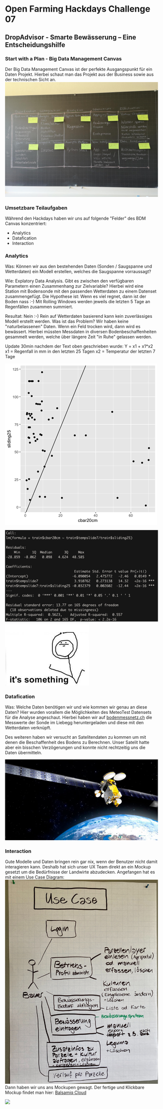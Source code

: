 # Open Farming Hackdays Challenge 07
## DropAdvisor - Smarte Bewässerung – Eine Entscheidungshilfe

### Start with a Plan - Big Data Management Canvas
Der Big Data Management Canvas ist der perfekte Ausgangspunkt für ein Daten Projekt. Hierbei schaut man das Projekt aus der Business sowie aus der technischen Sicht an. 
![](./img/BDM.jpg)

### Umsetzbare Teilaufgaben
Während den Hackdays haben wir uns auf folgende "Felder" des BDM Canvas konzentriert:

- Analytics
- Datafication
- Interaction

### Analytics
Was: Können wir aus den bestehenden Daten (Sonden / Saugspanne und Wetterdaten) ein Modell erstellen, welches die Saugspanne vorraussagt?

Wie: Explatory Data Analysis. Gibt es zwischen den verfügbaren Parametern einen Zusammenhang zur Zielvariable? Hierbei wird eine Station mit Bodensonde mit den passenden Wetterdaten zu einem Datenset zusammengefügt. Die Hypothese ist: Wenn es viel regnet, dann ist der Boden nass :-) Mit Rolling Windows werden jeweils die letzten 5 Tage an Regenfällen zusammen summiert. 

Resultat: Nein :-) Rein auf Wetterdaten basierend kann kein zuverlässiges Modell erstellt werden. Was ist das Problem? Wir haben keine "naturbelassenen" Daten. Wenn ein Feld trocken wird, dann wird es bewässert. Hierbei müssten Messdaten in diversen Bodenbeschaffenheiten gesammelt werden, welche über längere Zeit "in Ruhe" gelassen werden. 

Update 30min nachdem der Text oben geschrieben wurde:
Y = x1 + x1*x2
x1 = Regenfall in mm in den letzten 25 Tagen
x2 = Temperatur der letzten 7 Tage

![](./img/Modell.png)

![](./img/modelsummary.png)
![](./img/something.jpg)




### Datafication
Was: Welche Daten benötigen wir und wie kommen wir genau an diese Daten?
Hier wurden vorallem die Möglichkeiten des MeteoTest Datensets für die Analyse angeschaut. Hierbei haben wir auf [bodenmessnetz.ch](https://bodenmessnetz.ch/messwerte/datenabfrage) die Messwerte der Sonde im Liebegg heruntergeladen und diese mit den Wetterdaten verknüpft.

Des weiteren haben wir versucht an Satelitendaten zu kommen um mit denen die Beschaffenheit des Bodens zu Berechnen. Unser Satelit hatte aber ein bisschen Verzögerungen und konnte nicht rechtzeitig uns die Daten übermitteln. 

![](./img/satelit.jpg)

### Interaction
Gute Modelle und Daten bringen rein gar nix, wenn der Benutzer nicht damit interagieren kann. Deshalb hat sich unser UX Team direkt an ein Mockup gesetzt um die Bedürfnisse der Landwirte abzudecken. Angefangen hat es mit einem Use Case Diagram:
![](./img/UseCases.jpg)
Dann haben wir uns ans Mockupen gewagt. Der fertige und Klickbare Mockup findet man hier:
[Balsamiq Cloud](https://balsamiq.cloud/swkxz9c/pbt93op/r1892?f=N4IgUiBcCMA0IDkpxAYWfAMhkAhHAsjgFo4DSUA2gLoC%2BQA%3D]())

![](./img/mockup.gif)

